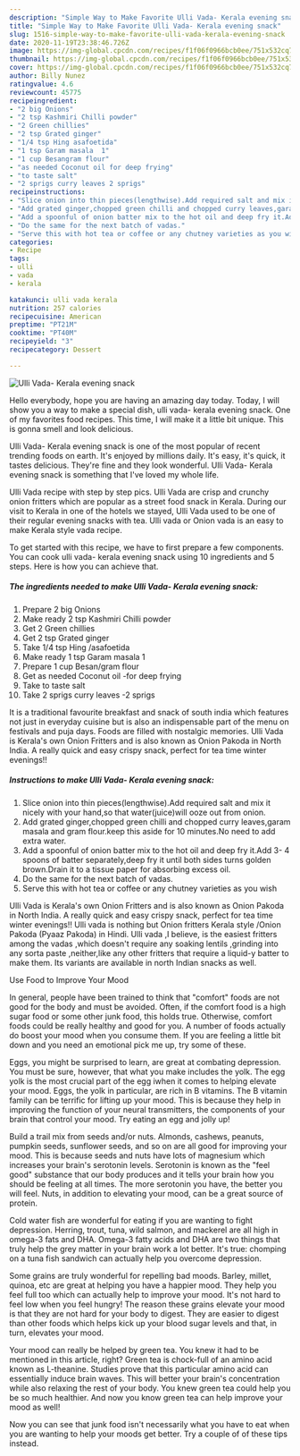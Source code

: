 ```yaml
---
description: "Simple Way to Make Favorite Ulli Vada- Kerala evening snack"
title: "Simple Way to Make Favorite Ulli Vada- Kerala evening snack"
slug: 1516-simple-way-to-make-favorite-ulli-vada-kerala-evening-snack
date: 2020-11-19T23:38:46.726Z
image: https://img-global.cpcdn.com/recipes/f1f06f0966bcb0ee/751x532cq70/ulli-vada-kerala-evening-snack-recipe-main-photo.jpg
thumbnail: https://img-global.cpcdn.com/recipes/f1f06f0966bcb0ee/751x532cq70/ulli-vada-kerala-evening-snack-recipe-main-photo.jpg
cover: https://img-global.cpcdn.com/recipes/f1f06f0966bcb0ee/751x532cq70/ulli-vada-kerala-evening-snack-recipe-main-photo.jpg
author: Billy Nunez
ratingvalue: 4.6
reviewcount: 45775
recipeingredient:
- "2 big Onions"
- "2 tsp Kashmiri Chilli powder"
- "2 Green chillies"
- "2 tsp Grated ginger"
- "1/4 tsp Hing asafoetida"
- "1 tsp Garam masala  1"
- "1 cup Besangram flour"
- "as needed Coconut oil for deep frying"
- "to taste salt"
- "2 sprigs curry leaves 2 sprigs"
recipeinstructions:
- "Slice onion into thin pieces(lengthwise).Add required salt and mix it nicely with your hand,so that water(juice)will ooze out from onion."
- "Add grated ginger,chopped green chilli and chopped curry leaves,garam masala and gram flour.keep this aside for 10 minutes.No need to add extra water."
- "Add a spoonful of onion batter mix to the hot oil and deep fry it.Add 3- 4 spoons of batter separately,deep fry it until both sides turns golden brown.Drain it to a tissue paper for absorbing excess oil."
- "Do the same for the next batch of vadas."
- "Serve this with hot tea or coffee or any chutney varieties as you wish"
categories:
- Recipe
tags:
- ulli
- vada
- kerala

katakunci: ulli vada kerala 
nutrition: 257 calories
recipecuisine: American
preptime: "PT21M"
cooktime: "PT40M"
recipeyield: "3"
recipecategory: Dessert

---
```



![Ulli Vada- Kerala evening snack](https://img-global.cpcdn.com/recipes/f1f06f0966bcb0ee/751x532cq70/ulli-vada-kerala-evening-snack-recipe-main-photo.jpg)

Hello everybody, hope you are having an amazing day today. Today, I will show you a way to make a special dish, ulli vada- kerala evening snack. One of my favorites food recipes. This time, I will make it a little bit unique. This is gonna smell and look delicious.

Ulli Vada- Kerala evening snack is one of the most popular of recent trending foods on earth. It's enjoyed by millions daily. It's easy, it's quick, it tastes delicious. They're fine and they look wonderful. Ulli Vada- Kerala evening snack is something that I've loved my whole life.

Ulli Vada recipe with step by step pics. Ulli Vada are crisp and crunchy onion fritters which are popular as a street food snack in Kerala. During our visit to Kerala in one of the hotels we stayed, Ulli Vada used to be one of their regular evening snacks with tea. Ulli vada or Onion vada is an easy to make Kerala style vada recipe.


To get started with this recipe, we have to first prepare a few components. You can cook ulli vada- kerala evening snack using 10 ingredients and 5 steps. Here is how you can achieve that.

<!--inarticleads1-->

##### The ingredients needed to make Ulli Vada- Kerala evening snack:

1. Prepare 2 big Onions
1. Make ready 2 tsp Kashmiri Chilli powder
1. Get 2 Green chillies
1. Get 2 tsp Grated ginger
1. Take 1/4 tsp Hing /asafoetida
1. Make ready 1 tsp Garam masala  1
1. Prepare 1 cup Besan/gram flour
1. Get as needed Coconut oil -for deep frying
1. Take to taste salt
1. Take 2 sprigs curry leaves -2 sprigs


It is a traditional favourite breakfast and snack of south india which features not just in everyday cuisine but is also an indispensable part of the menu on festivals and puja days. Foods are filled with nostalgic memories. Ulli Vada is Kerala&#39;s own Onion Fritters and is also known as Onion Pakoda in North India. A really quick and easy crispy snack, perfect for tea time winter evenings!! 

<!--inarticleads2-->

##### Instructions to make Ulli Vada- Kerala evening snack:

1. Slice onion into thin pieces(lengthwise).Add required salt and mix it nicely with your hand,so that water(juice)will ooze out from onion.
1. Add grated ginger,chopped green chilli and chopped curry leaves,garam masala and gram flour.keep this aside for 10 minutes.No need to add extra water.
1. Add a spoonful of onion batter mix to the hot oil and deep fry it.Add 3- 4 spoons of batter separately,deep fry it until both sides turns golden brown.Drain it to a tissue paper for absorbing excess oil.
1. Do the same for the next batch of vadas.
1. Serve this with hot tea or coffee or any chutney varieties as you wish


Ulli Vada is Kerala&#39;s own Onion Fritters and is also known as Onion Pakoda in North India. A really quick and easy crispy snack, perfect for tea time winter evenings!! Ulli vada is nothing but Onion fritters Kerala style /Onion Pakoda (Pyaaz Pakoda) in Hindi. Ulli vada ,I believe, is the easiest fritters among the vadas ,which doesn&#39;t require any soaking lentils ,grinding into any sorta paste ,neither,like any other fritters that require a liquid-y batter to make them. Its variants are available in north Indian snacks as well. 

Use Food to Improve Your Mood


In general, people have been trained to think that "comfort" foods are not good for the body and must be avoided. Often, if the comfort food is a high sugar food or some other junk food, this holds true. Otherwise, comfort foods could be really healthy and good for you. A number of foods actually do boost your mood when you consume them. If you are feeling a little bit down and you need an emotional pick me up, try some of these.

Eggs, you might be surprised to learn, are great at combating depression. You must be sure, however, that what you make includes the yolk. The egg yolk is the most crucial part of the egg iwhen it comes to helping elevate your mood. Eggs, the yolk in particular, are rich in B vitamins. The B vitamin family can be terrific for lifting up your mood. This is because they help in improving the function of your neural transmitters, the components of your brain that control your mood. Try eating an egg and jolly up!

Build a trail mix from seeds and/or nuts. Almonds, cashews, peanuts, pumpkin seeds, sunflower seeds, and so on are all good for improving your mood. This is because seeds and nuts have lots of magnesium which increases your brain's serotonin levels. Serotonin is known as the "feel good" substance that our body produces and it tells your brain how you should be feeling at all times. The more serotonin you have, the better you will feel. Nuts, in addition to elevating your mood, can be a great source of protein.

Cold water fish are wonderful for eating if you are wanting to fight depression. Herring, trout, tuna, wild salmon, and mackerel are all high in omega-3 fats and DHA. Omega-3 fatty acids and DHA are two things that truly help the grey matter in your brain work a lot better. It's true: chomping on a tuna fish sandwich can actually help you overcome depression. 

Some grains are truly wonderful for repelling bad moods. Barley, millet, quinoa, etc are great at helping you have a happier mood. They help you feel full too which can actually help to improve your mood. It's not hard to feel low when you feel hungry! The reason these grains elevate your mood is that they are not hard for your body to digest. They are easier to digest than other foods which helps kick up your blood sugar levels and that, in turn, elevates your mood.

Your mood can really be helped by green tea. You knew it had to be mentioned in this article, right? Green tea is chock-full of an amino acid known as L-theanine. Studies prove that this particular amino acid can essentially induce brain waves. This will better your brain's concentration while also relaxing the rest of your body. You knew green tea could help you be so much healthier. And now you know green tea can help improve your mood as well!

Now you can see that junk food isn't necessarily what you have to eat when you are wanting to help your moods get better. Try  a  couple of  of  these  tips  instead.

